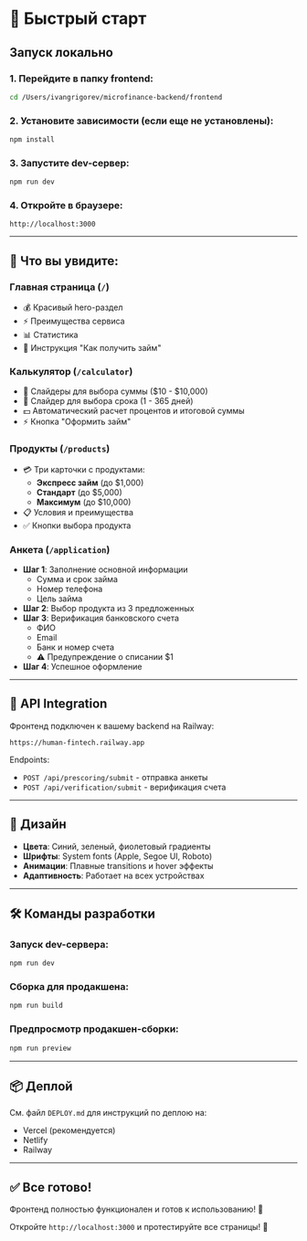 # 🚀 Быстрый старт

## Запуск локально

### 1. Перейдите в папку frontend:
```bash
cd /Users/ivangrigorev/microfinance-backend/frontend
```

### 2. Установите зависимости (если еще не установлены):
```bash
npm install
```

### 3. Запустите dev-сервер:
```bash
npm run dev
```

### 4. Откройте в браузере:
```
http://localhost:3000
```

---

## 🎨 Что вы увидите:

### Главная страница (`/`)
- 💰 Красивый hero-раздел
- ⚡ Преимущества сервиса
- 📊 Статистика
- 📝 Инструкция "Как получить займ"

### Калькулятор (`/calculator`)
- 🧮 Слайдеры для выбора суммы ($10 - $10,000)
- 📅 Слайдер для выбора срока (1 - 365 дней)
- 💵 Автоматический расчет процентов и итоговой суммы
- ⚡ Кнопка "Оформить займ"

### Продукты (`/products`)
- 💳 Три карточки с продуктами:
  - **Экспресс займ** (до $1,000)
  - **Стандарт** (до $5,000)
  - **Максимум** (до $10,000)
- 📋 Условия и преимущества
- ✅ Кнопки выбора продукта

### Анкета (`/application`)
- **Шаг 1**: Заполнение основной информации
  - Сумма и срок займа
  - Номер телефона
  - Цель займа
- **Шаг 2**: Выбор продукта из 3 предложенных
- **Шаг 3**: Верификация банковского счета
  - ФИО
  - Email
  - Банк и номер счета
  - ⚠️ Предупреждение о списании $1
- **Шаг 4**: Успешное оформление

---

## 🔗 API Integration

Фронтенд подключен к вашему backend на Railway:
```
https://human-fintech.railway.app
```

Endpoints:
- `POST /api/prescoring/submit` - отправка анкеты
- `POST /api/verification/submit` - верификация счета

---

## 📱 Дизайн

- **Цвета**: Синий, зеленый, фиолетовый градиенты
- **Шрифты**: System fonts (Apple, Segoe UI, Roboto)
- **Анимации**: Плавные transitions и hover эффекты
- **Адаптивность**: Работает на всех устройствах

---

## 🛠 Команды разработки

### Запуск dev-сервера:
```bash
npm run dev
```

### Сборка для продакшена:
```bash
npm run build
```

### Предпросмотр продакшен-сборки:
```bash
npm run preview
```

---

## 📦 Деплой

См. файл `DEPLOY.md` для инструкций по деплою на:
- Vercel (рекомендуется)
- Netlify
- Railway

---

## ✅ Все готово!

Фронтенд полностью функционален и готов к использованию! 🎉

Откройте `http://localhost:3000` и протестируйте все страницы! 🚀


